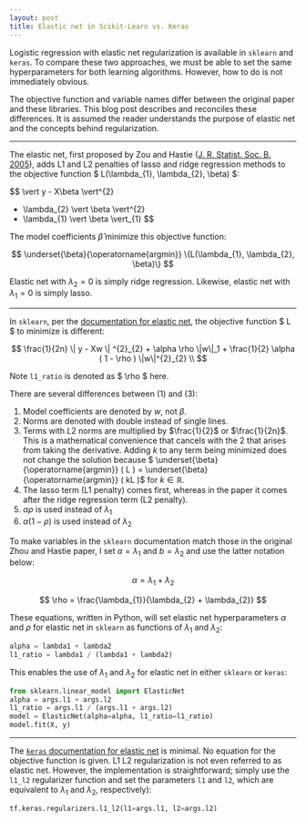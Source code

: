 ```yaml
---
layout: post
title: Elastic net in Scikit-Learn vs. Keras
---
```


Logistic regression with elastic net regularization is available in `sklearn` and `keras`. To compare these two approaches, we must be able to set the same hyperparameters for both learning algorithms. However, how to do is not immediately obvious.

The objective function and variable names differ between the original paper and these libraries. This blog post describes and reconciles these differences. It is assumed the reader understands the purpose of elastic net and the concepts behind regularization.

---

The elastic net, first proposed by Zou and Hastie ([J. R. Statist. Soc. B. 2005](http://www.stanford.edu/~hastie/Papers/elasticnet.pdf)), adds L1 and L2 penalties of lasso and ridge regression methods to the objective function $ L(\lambda_{1}, \lambda_{2}, \beta) $:

$$
\vert y - X\beta \vert^{2}
+ \lambda_{2} \vert \beta \vert^{2}
+ \lambda_{1} \vert \beta \vert_{1}
$$

The model coefficients $\hat{\beta}$ minimize this objective function:

$$
\underset{\beta}{\operatorname{argmin}} \{L(\lambda_{1}, \lambda_{2}, \beta)\}
$$


Elastic net with $\lambda_{2}=0$ is simply ridge regression. Likewise, elastic net with $\lambda_{1}=0$ is simply lasso.

---

In `sklearn`, per the [documentation for elastic net](https://scikit-learn.org/stable/modules/generated/sklearn.linear_model.ElasticNet.html), the objective function $ L $ to minimize is different:

$$
\frac{1}{2n} \| y - Xw \| ^{2}_{2} + \alpha \rho \|w\|_1 + \frac{1}{2} \alpha ( 1 - \rho ) \|w\|^{2}_{2} \\
$$

Note `l1_ratio` is denoted as $ \rho $ here.

There are several differences between (1) and (3):

1. Model coefficients are denoted by $w$, not $\beta$.
1. Norms are denoted with double instead of single lines.
1. Terms with $L2$ norms are multiplied by $\frac{1}{2}$ or $\frac{1}{2n}$. This is a mathematical convenience that cancels with the $2$ that arises from taking the derivative. Adding $k$ to any term being minimized does not change the solution because 
$ \underset{\beta}{\operatorname{argmin}} ( L ) = \underset{\beta}{\operatorname{argmin}} ( kL )$ for $k \in \mathbb{R}$.
1. The lasso term (L1 penalty) comes first, whereas in the paper it comes after the ridge regression term (L2 penalty).
1. $\alpha \rho$ is used instead of $\lambda_{1}$
1. $\alpha (1-\rho)$ is used instead of $\lambda_{2}$

To make variables in the `sklearn` documentation match those in the original Zhou and Hastie paper, I set $a=\lambda_{1}$ and $b=\lambda_{2}$ and use the latter notation below:

$$ \alpha = \lambda_{1} + \lambda_{2} $$

$$ \rho = \frac{\lambda_{1}}{\lambda_{2} + \lambda_{2}} $$

These equations, written in Python, will set elastic net hyperparameters $\alpha$ and $\rho$ for elastic net in `sklearn` as functions of $\lambda_{1}$ and $\lambda_{2}$:

```python
alpha = lambda1 + lambda2 
l1_ratio = lambda1 / (lambda1 + lambda2)
```

This enables the use of $\lambda_{1}$ and $\lambda_{2}$ for elastic net in either `sklearn` or `keras`:

```python
from sklearn.linear_model import ElasticNet
alpha = args.l1 + args.l2
l1_ratio = args.l1 / (args.l1 + args.l2)
model = ElasticNet(alpha=alpha, l1_ratio=l1_ratio)
model.fit(X, y)
```


---

The [`keras` documentation for elastic net](https://keras.io/api/layers/regularizers/#l1l2-function) is minimal. No equation for the objective function is given. L1 L2 regularization is not even referred to as elastic net. However, the implementation is straightforward; simply use the `l1_l2` regularizer function and set the parameters `l1` and `l2`, which are equivalent to $\lambda_{1}$ and $\lambda_{2}$, respectively):

```python
tf.keras.regularizers.l1_l2(l1=args.l1, l2=args.l2)
```
